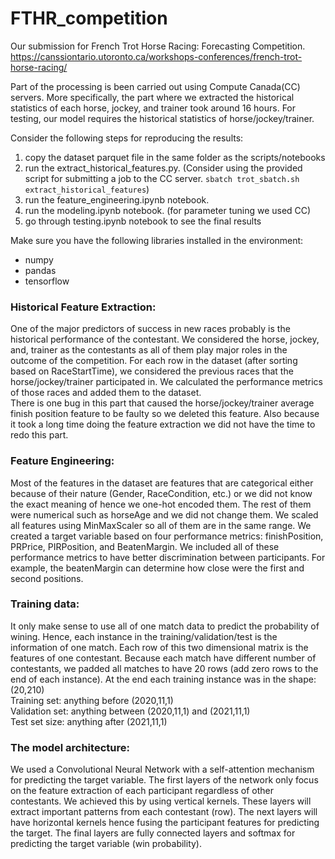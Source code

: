 # FTHR_competition
Our submission for French Trot Horse Racing: Forecasting Competition. https://canssiontario.utoronto.ca/workshops-conferences/french-trot-horse-racing/

Part of the processing is been carried out using Compute Canada(CC) servers. More specifically, the part where we extracted the historical statistics of each horse, jockey, and trainer took around 16 hours.
For testing, our model requires the historical statistics of horse/jockey/trainer.

Consider the following steps for reproducing the results:
1. copy the dataset parquet file in the same folder as the scripts/notebooks
2. run the extract_historical_features.py. (Consider using the provided script for submitting a job to the CC server. `sbatch trot_sbatch.sh extract_historical_features`)
3. run the feature_engineering.ipynb notebook.
4. run the modeling.ipynb notebook. (for parameter tuning we used CC)
5. go through testing.ipynb notebook to see the final results

Make sure you have the following libraries installed in the environment:
- numpy
- pandas
- tensorflow


### Historical Feature Extraction:
One of the major predictors of success in new races probably is the historical performance of the contestant. We considered the horse, jockey, and, trainer as the contestants as all of them play major roles in the outcome of the competition.
For each row in the dataset (after sorting based on RaceStartTime), we considered the previous races that the horse/jockey/trainer participated in. We calculated the performance metrics of those races and added them to the dataset.\
There is one bug in this part that caused the horse/jockey/trainer average finish position feature to be faulty so we deleted this feature. Also because it took a long time doing the feature extraction we did not have the time to redo this part.

### Feature Engineering:
Most of the features in the dataset are features that are categorical either because of their nature (Gender, RaceCondition, etc.) or we did not know the exact meaning of hence we one-hot encoded them.
The rest of them were numerical such as horseAge and we did not change them.
We scaled all features using MinMaxScaler so all of them are in the same range.
We created a target variable based on four performance metrics: finishPosition, PRPrice, PIRPosition, and BeatenMargin. We included all of these performance metrics to have better discrimination between participants.
For example, the beatenMargin can determine how close were the first and second positions.

### Training data:
It only make sense to use all of one match data to predict the probability of wining. Hence, each instance in the training/validation/test is the information of one match. Each row of this two dimensional matrix is the features of one contestant.
Because each match have different number of contestants, we padded all matches to have 20 rows (add zero rows to the end of each instance).
At the end each training instance was in the shape: (20,210) \
Training set: anything before (2020,11,1) \
Validation set: anything between (2020,11,1) and (2021,11,1) \
Test set size: anything after (2021,11,1)

### The model architecture:
We used a Convolutional Neural Network with a self-attention mechanism for predicting the target variable.
The first layers of the network only focus on the feature extraction of each participant regardless of other contestants. We achieved this by using vertical kernels. These layers will extract important patterns from each contestant (row).
The next layers will have horizontal kernels hence fusing the participant features for predicting the target.
The final layers are fully connected layers and softmax for predicting the target variable (win probability).




